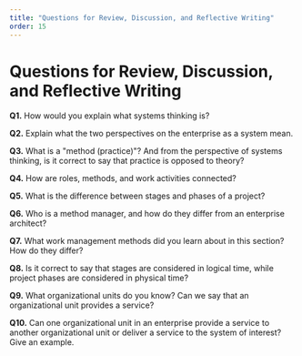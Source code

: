 ```yaml
---
title: "Questions for Review, Discussion, and Reflective Writing"
order: 15
---
```


# Questions for Review, Discussion, and Reflective Writing

**Q1.** How would you explain what systems thinking is?

**Q2.** Explain what the two perspectives on the enterprise as a system mean.

**Q3.** What is a "method (practice)"? And from the perspective of systems thinking, is it correct to say that practice is opposed to theory?

**Q4.** How are roles, methods, and work activities connected?

**Q5.** What is the difference between stages and phases of a project?

**Q6.** Who is a method manager, and how do they differ from an enterprise architect?

**Q7.** What work management methods did you learn about in this section? How do they differ?

**Q8.** Is it correct to say that stages are considered in logical time, while project phases are considered in physical time?

**Q9.** What organizational units do you know? Can we say that an organizational unit provides a service?

**Q10.** Can one organizational unit in an enterprise provide a service to another organizational unit or deliver a service to the system of interest? Give an example.